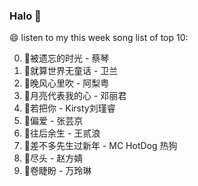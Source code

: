 

### Halo 👋

😄 listen to my this week song list of top 10:

0. 🌈被遗忘的时光 - 蔡琴
1. 🌈就算世界无童话 - 卫兰
2. 🌈晚风心里吹 - 阿梨粤
3. 🌈月亮代表我的心 - 邓丽君
4. 🌈若把你 - Kirsty刘瑾睿
5. 🌈偏爱 - 张芸京
6. 🌈往后余生 - 王贰浪
7. 🌈差不多先生过新年 - MC HotDog 热狗
8. 🌈尽头 - 赵方婧
9. 🌈卷睫盼 - 万玲琳

